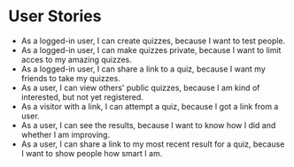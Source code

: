 # User Stories

* As a logged-in user, I can create quizzes, because I want to test people.
* As a logged-in user, I can make quizzes private, because I want to limit acces to my amazing quizzes.
* As a logged-in user, I can share a link to a quiz, because I want my friends to take my quizzes.
* As a user, I can view others' public quizzes, because I am kind of interested, but not yet registered.
* As a visitor with a link, I can attempt a quiz, because I got a link from a user.
* As a user, I can see the results, because I want to know how I did and whether I am improving.
* As a user, I can share a link to my most recent result for a quiz, because I want to show people how smart I am.
